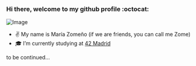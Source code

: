 ### Hi there, welcome to my github profile :octocat: 
![Image](https://i.pinimg.com/originals/9a/ac/34/9aac3469b8fb8a8920d0cfb61c44256c.gif)
- :v: My name is María Zomeño (if we are friends, you can call me Zome)
- :mortar_board: I’m currently studying at [42 Madrid](https://www.42madrid.com/)

to be continued...

